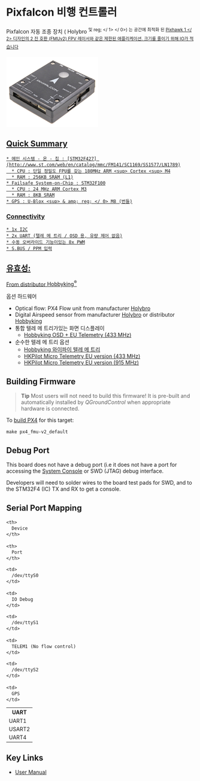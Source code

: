 # Pixfalcon 비행 컨트롤러 

Pixfalcon 자동 조종 장치 ( Holybro <sup> 및 reg; </ 1> </ 0>) 는 공간에 최적화 된 <a href="../flight_controller/pixhawk.md"> Pixhawk 1 </ 2> 디자인의 2 진 호환 (FMUv2) FPV 레이서와 같은 제한된 애플리케이션. 크기를 줄이기 위해 IO가 적습니다</p> 

<p>
  <img src="../../assets/hardware/hardware-pixfalcon.png" alt="" />
</p>

<h2>
  Quick Summary
</h2>

<pre><code>* 메인 시스템 - 온 - 칩 : [STM32F427] (http://www.st.com/web/en/catalog/mmc/FM141/SC1169/SS1577/LN1789)
  * CPU : 단일 정밀도 FPU를 갖는 180MHz ARM &lt;sup&gt; Cortex &lt;sup&gt; M4
  * RAM : 256KB SRAM (L1)
* Failsafe System-on-Chip : STM32F100
  * CPU : 24 MHz ARM Cortex M3
  * RAM : 8KB SRAM
* GPS : U-Blox &lt;sup&gt; & amp; reg; &lt;/ 0> M8 (번들)
</code></pre>

<h3>
  Connectivity
</h3>

<pre><code>* 1x I2C
* 2x UART (텔레 메 트리 / OSD 용, 유량 제어 없음)
* 수동 오버라이드 기능이있는 8x PWM
* S.BUS / PPM 입력
</code></pre>

<h2>
  유효성:
</h2>

<p>
  From distributor <a href="https://hobbyking.com/en_us/pixfalcon-micro-px4-autopilot-plus-micro-m8n-gps-and-mega-pbd-power-module.html">Hobbyking<sup>&reg;</sup></a>
</p>

<p>
  옵션 하드웨어
</p>

<ul>
  <li>
    Optical flow: PX4 Flow unit from manufacturer <a href="http://www.holybro.com/product/px4flow/">Holybro</a>
  </li>
  <li>
    Digital Airspeed sensor from manufacturer <a href="http://www.holybro.com/product/digital-air-speed-sensor/">Holybro</a> or distributor <a href="https://hobbyking.com/en_us/hkpilot-32-digital-air-speed-sensor-and-pitot-tube-set.html">Hobbyking</a>
  </li>
  <li>
    통합 텔레 메 트리가있는 화면 디스플레이 <ul>
      <li>
        <a href="https://hobbyking.com/en_us/micro-hkpilot-telemetry-radio-module-with-on-screen-display-osd-unit-433mhz.html">Hobbyking OSD + EU Telemetry (433 MHz)</a>
      </li>
    </ul>
  </li>
  <li>
    순수한 텔레 메 트리 옵션 <ul>
      <li>
        <a href="https://hobbyking.com/en_us/apm-pixhawk-wireless-wifi-radio-module.html">Hobbyking 와이파이 텔레 메 트리</a>
      </li>
      <li>
        <a href="https://hobbyking.com/en_us/hkpilot32-autonomous-vehicle-32bit-control-set-with-telemetry-and-gps-433mhz.html">HKPilot Micro Telemetry EU version (433 MHz)</a>
      </li>
      <li>
        <a href="https://hobbyking.com/en_us/hkpilot32-autonomous-vehicle-32bit-control-set-with-telemetry-and-gps-915mhz.html">HKPilot Micro Telemetry EU version (915 MHz)</a>
      </li>
    </ul>
  </li>
</ul>

<h2>
  Building Firmware
</h2>

<blockquote>
  <p>
    <strong>Tip</strong> Most users will not need to build this firmware! It is pre-built and automatically installed by <em>QGroundControl</em> when appropriate hardware is connected.
  </p>
</blockquote>

<p>
  To <a href="https://dev.px4.io/master/en/setup/building_px4.html">build PX4</a> for this target:
</p>

<pre><code>make px4_fmu-v2_default
</code></pre>

<h2>
  Debug Port
</h2>

<p>
  This board does not have a debug port (i.e it does not have a port for accessing the <a href="http://dev.px4.io/master/en/debug/system_console.html">System Console</a> or SWD (JTAG) debug interface.
</p>

<p>
  Developers will need to solder wires to the board test pads for SWD, and to the STM32F4 (IC) TX and RX to get a console.
</p>

<h2>
  Serial Port Mapping
</h2>

<table>
  <tr>
    <th>
      UART
    </th>
    
    <th>
      Device
    </th>
    
    <th>
      Port
    </th>
  </tr>
  
  <tr>
    <td>
      UART1
    </td>
    
    <td>
      /dev/ttyS0
    </td>
    
    <td>
      IO Debug
    </td>
  </tr>
  
  <tr>
    <td>
      USART2
    </td>
    
    <td>
      /dev/ttyS1
    </td>
    
    <td>
      TELEM1 (No flow control)
    </td>
  </tr>
  
  <tr>
    <td>
      UART4
    </td>
    
    <td>
      /dev/ttyS2
    </td>
    
    <td>
      GPS
    </td>
  </tr>
</table>

<h2>
  Key Links
</h2>

<ul>
  <li>
    <a href="http://www.holybro.com/manual/pixfalcon11.pdf">User Manual</a>
  </li>
</ul>